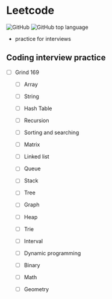 # Leetcode 
![GitHub](https://img.shields.io/github/license/WenHsuanYu/Leetcode)
![GitHub top language](https://img.shields.io/github/languages/top/WenHsuanYu/Leetcode)
- practice for interviews

## Coding interview practice
- [ ] Grind 169
  - [ ] Array 
  - [ ] String 
  - [ ] Hash Table 
  - [ ] Recursion 
  - [ ] Sorting and searching 
  - [ ] Matrix 
  - [ ] Linked list 
  - [ ] Queue 
  - [ ] Stack 
  - [ ] Tree 
  - [ ] Graph 
  - [ ] Heap 
  - [ ] Trie
  - [ ] Interval
  - [ ] Dynamic programming
  - [ ] Binary
  - [ ] Math
  - [ ] Geometry



